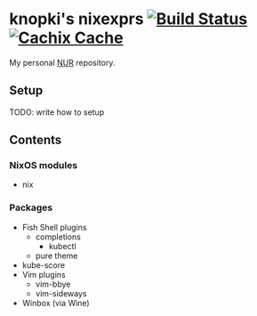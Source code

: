 # knopki's nixexprs [![Build Status](https://github.com/knopki/nixexprs/workflows/Release/badge.svg)](https://github.com/knopki/nixexprs/actions?workflow=Release) [![Cachix Cache](https://img.shields.io/badge/cachix-knopki--nixexprs-blue.svg)](https://knopki-nixexprs.cachix.org)

My personal [NUR](https://github.com/nix-community/NUR) repository.

## Setup

TODO: write how to setup

## Contents

### NixOS modules

- nix

### Packages

- Fish Shell plugins
  - completions
    - kubectl
  - pure theme
- kube-score
- Vim plugins
  - vim-bbye
  - vim-sideways
- Winbox (via Wine)
